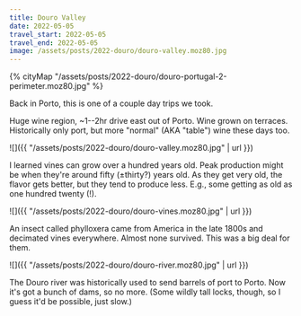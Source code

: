 ```yaml
---
title: Douro Valley
date: 2022-05-05
travel_start: 2022-05-05
travel_end: 2022-05-05
image: /assets/posts/2022-douro/douro-valley.moz80.jpg
---
```


{% cityMap "/assets/posts/2022-douro/douro-portugal-2-perimeter.moz80.jpg" %}

Back in Porto, this is one of a couple day trips we took.

Huge wine region, ~1--2hr drive east out of Porto. Wine grown on terraces. Historically only port, but more "normal" (AKA "table") wine these days too.

![]({{ "/assets/posts/2022-douro/douro-valley.moz80.jpg" | url }})

I learned vines can grow over a hundred years old. Peak production might be when they're around fifty (±thirty?) years old. As they get very old, the flavor gets better, but they tend to produce less. E.g., some getting as old as one hundred twenty (!).

![]({{ "/assets/posts/2022-douro/douro-vines.moz80.jpg" | url }})

An insect called phylloxera came from America in the late 1800s and decimated vines everywhere. Almost none survived. This was a big deal for them.

![]({{ "/assets/posts/2022-douro/douro-river.moz80.jpg" | url }})

The Douro river was historically used to send barrels of port to Porto. Now it's got a bunch of dams, so no more. (Some wildly tall locks, though, so I guess it'd be possible, just slow.)
